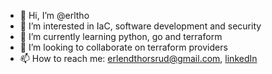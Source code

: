 - 👋 Hi, I’m @erltho
- 👀 I’m interested in IaC, software development and security
- 🌱 I’m currently learning python, go and terraform
- 💞️ I’m looking to collaborate on terraform providers
- 📫 How to reach me: erlendthorsrud@gmail.com, [linkedIn](www.linkedin.com/in/erlend-thorsrud)

<!---
erltho/erltho is a ✨ special ✨ repository because its `README.md` (this file) appears on your GitHub profile.
You can click the Preview link to take a look at your changes.
--->
